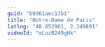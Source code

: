```yaml
---
guid: "b9361aec13b1"
title: "Notre-Dame de Paris"
latlng: "48.852961, 2.349891"
videoId: "mLozB249gHk" 
---
```

